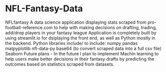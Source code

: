 # NFL-Fantasy-Data
NFLfantasy A data science application displaying stats scraped from pro-football-reference.com to help with making decisions on drafting, trading, add/drop players in your fantasy league  Application is completely built by using streamlit.io for dsiplaying the front end, as well as Python mostly in the backend.  Python libraries include/ to include:  numpy pandas matpyplotlib nfl-data-py base64 (to convert scraped data into a full csv file) Seaborn Future plans -  In the future I plan to implement Machin learning to help users make better decisions in their fantasy drafts by predicting the outcomes based on statistics scraped from datasets.

